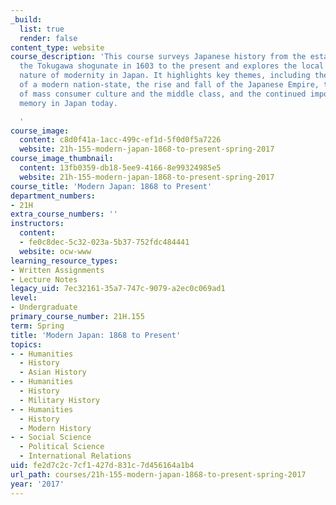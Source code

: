 ```yaml
---
_build:
  list: true
  render: false
content_type: website
course_description: 'This course surveys Japanese history from the establishment of
  the Tokugawa shogunate in 1603 to the present and explores the local and global
  nature of modernity in Japan. It highlights key themes, including the emergence
  of a modern nation-state, the rise and fall of the Japanese Empire, the development
  of mass consumer culture and the middle class, and the continued importance of historical
  memory in Japan today.

  '
course_image:
  content: c8d0f41a-1acc-499c-ef1d-5f0d0f5a7226
  website: 21h-155-modern-japan-1868-to-present-spring-2017
course_image_thumbnail:
  content: 13fb0359-db18-5ee9-4166-8e99324985e5
  website: 21h-155-modern-japan-1868-to-present-spring-2017
course_title: 'Modern Japan: 1868 to Present'
department_numbers:
- 21H
extra_course_numbers: ''
instructors:
  content:
  - fe0c8dec-5c32-023a-5b37-752fdc484441
  website: ocw-www
learning_resource_types:
- Written Assignments
- Lecture Notes
legacy_uid: 7ec32161-35a7-747c-9079-a2ec0c069ad1
level:
- Undergraduate
primary_course_number: 21H.155
term: Spring
title: 'Modern Japan: 1868 to Present'
topics:
- - Humanities
  - History
  - Asian History
- - Humanities
  - History
  - Military History
- - Humanities
  - History
  - Modern History
- - Social Science
  - Political Science
  - International Relations
uid: fe2d7c2c-7cf1-427d-831c-7d456164a1b4
url_path: courses/21h-155-modern-japan-1868-to-present-spring-2017
year: '2017'
---
```

